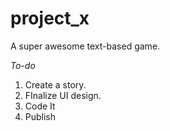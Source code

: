 # project_x
A super awesome text-based game.

*To-do*
1. Create a story.
2. FInalize UI design.
3. Code It
4. Publish

